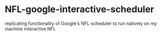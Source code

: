 # NFL-google-interactive-scheduler
replicating functionality of Google's NFL scheduler to run natively on my machine
interactive NFL
